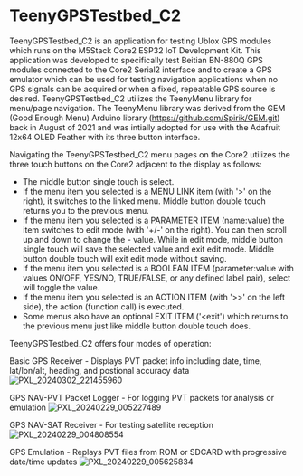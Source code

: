 # TeenyGPSTestbed_C2

TeenyGPSTestbed_C2 is an application for testing Ublox GPS modules which runs on the M5Stack Core2 ESP32 IoT Development Kit.
This application was developed to specifically test Beitian BN-880Q GPS modules connected to the Core2 Serial2 interface and to create a GPS emulator which can be used for testing navigation applications when no GPS signals can be acquired or when a fixed, repeatable GPS source is desired.
TeenyGPSTestbed_C2 utilizes the TeenyMenu library for menu/page navigation.  The TeenyMenu library was derived from the GEM (Good Enough Menu) Arduino library (https://github.com/Spirik/GEM.git) back in August of 2021 and was intially adopted for use with the Adafruit 12x64 OLED Feather with its three button interface.

Navigating the TeenyGPSTestbed_C2 menu pages on the Core2 utilizes the three touch buttons on the Core2 adjacent to the display as follows:
- The middle button single touch is select.
- If the menu item you selected is a MENU LINK item (with '>' on the right), it switches to the linked menu.  Middle button double touch returns you to the previous menu.
- If the menu item you selected is a PARAMETER ITEM (name:value) the item switches to edit mode (with '+/-' on the right).  You can then scroll up and down to change the - value.  While in edit mode, middle button single touch will save the selected value and exit edit mode.  Middle button double touch will exit edit mode without saving.
- If the menu item you selected is a BOOLEAN ITEM (parameter:value with values ON/OFF, YES/NO, TRUE/FALSE, or any defined label pair), select will toggle the value.
- If the menu item you selected is an ACTION ITEM (with '>>' on the left side), the action (function call) is executed.
- Some menus also have an optional EXIT ITEM ('<exit') which returns to the previous menu just like middle button double touch does.

TeenyGPSTestbed_C2 offers four modes of operation:

Basic GPS Receiver - Displays PVT packet info including date, time, lat/lon/alt, heading, and postional accuracy data
![PXL_20240302_221455960](https://github.com/BeakeS/TeenyGPSTestbed_C2/assets/27782001/a9ff3750-82e0-4369-81fa-e7ea93ac93e3)

GPS NAV-PVT Packet Logger - For logging PVT packets for analysis or emulation
![PXL_20240229_005227489](https://github.com/BeakeS/TeenyGPSTestbed_C2/assets/27782001/643b1f72-6256-4782-9dc7-c97059644c07)

GPS NAV-SAT Receiver - For testing satellite reception
![PXL_20240229_004808554](https://github.com/BeakeS/TeenyGPSTestbed_C2/assets/27782001/2925be41-ba77-48f5-b0d4-116e8e58f64a)

GPS Emulation - Replays PVT files from ROM or SDCARD with progressive date/time updates
![PXL_20240229_005625834](https://github.com/BeakeS/TeenyGPSTestbed_C2/assets/27782001/f4011f04-dae2-459f-9b68-648e4ca00ba4)

